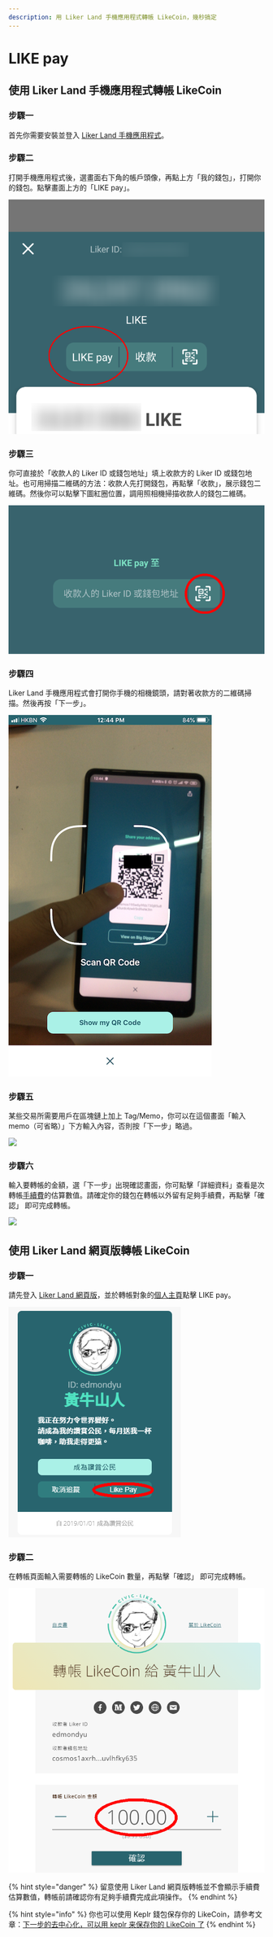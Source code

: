 ```yaml
---
description: 用 Liker Land 手機應用程式轉帳 LikeCoin，幾秒搞定
---
```


# LIKE pay

## 使用 Liker Land 手機應用程式轉帳 LikeCoin

### **步驟一**

首先你需要安裝並登入 [Liker Land 手機應用程式](https://liker.land/getapp)。

### **步驟二**

打開手機應用程式後，選畫面右下角的帳戶頭像，再點上方「我的錢包」，打開你的錢包。點擊畫面上方的「LIKE pay」。

![](../../.gitbook/assets/like-pay-1.png)

### **步驟三**

你可直接於「收款人的 Liker ID 或錢包地址」填上收款方的 Liker ID 或錢包地址。也可用掃描二維碼的方法：收款人先打開錢包，再點擊「收款」，展示錢包二維碼。然後你可以點擊下圖紅圈位置，調用照相機掃描收款人的錢包二維碼。

![](../../.gitbook/assets/like-pay-2.png)

### **步驟四**

Liker Land 手機應用程式會打開你手機的相機鏡頭，請對著收款方的二維碼掃描。然後再按「下一步」。

![](../../.gitbook/assets/img_2158.png)

### **步驟五**

某些交易所需要用戶在區塊鏈上加上 Tag/Memo，你可以在這個畫面「輸入 memo（可省略）」下方輸入內容，否則按「下一步」略過。

![](../../.gitbook/assets/like-pay-3.png)

### **步驟六**

輸入要轉帳的金額，選「下一步」出現確認畫面，你可點擊「詳細資料」查看是次轉帳[手續費](https://docs.like.co/v/zh/user-guide/likecoin-token/transaction-fee)的估算數值。請確定你的錢包在轉帳以外留有足夠手續費，再點擊「確認」 即可完成轉帳。

![](../../.gitbook/assets/like-pay-4.png)

## 使用 Liker Land 網頁版轉帳 LikeCoin

### 步驟一

請先登入 [Liker Land 網頁版](https://docs.like.co/v/zh/dapps/liker-land/download#liker-land-wang-ye-ban-httpslikerland)，並於轉帳對象的[個人主頁](https://docs.like.co/v/zh/user-guide/creator/portfolio-page)點擊 LIKE pay。

![](../../.gitbook/assets/like-pay-5.png)

### 步驟二

在轉帳頁面輸入需要轉帳的 LikeCoin 數量，再點擊「確認」 即可完成轉帳。

![](../../.gitbook/assets/like-pay-6.png)

{% hint style="danger" %}
留意使用 Liker Land 網頁版轉帳並不會顯示手續費估算數值，轉帳前請確認你有足夠手續費完成此項操作。
{% endhint %}

{% hint style="info" %}
你也可以使用 Keplr 錢包保存你的 LikeCoin，請參考文章：[下一步的去中心化，可以用 keplr 来保存你的 LikeCoin 了](https://matters.news/@guanyun/%E4%B8%8B%E4%B8%80%E6%AD%A5%E7%9A%84%E5%8E%BB%E4%B8%AD%E5%BF%83%E5%8C%96-%E5%8F%AF%E4%BB%A5%E7%94%A8-keplr-%E6%9D%A5%E4%BF%9D%E5%AD%98%E4%BD%A0%E7%9A%84-like-coin-%E4%BA%86-bafyreifltlte6545fgx4mdjosaz2eoml2gypmtirnkt5ub4fdoxym6bzai)
{% endhint %}

